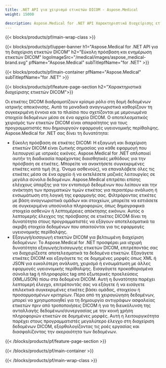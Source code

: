 ```yaml
---
title: .NET API για χειρισμό ετικετών DICOM - Aspose.Medical
weight: 15000

description: Aspose.Medical for .NET API Χαρακτηριστικά διαχείρισης ετικετών DICOM
---
```


{{< blocks/products/pf/main-wrap-class >}}

{{< blocks/products/pf/upper-banner h1="Aspose.Medical for .NET API για τη διαχείριση ετικετών DICOM" h2="Εύκολη πρόσβαση και ενημέρωση ετικετών DICOM" logoImageSrc="/medical/images/aspose_medical-brand.svg" pfName="Aspose.Medical" subTitlepfName="for .NET" >}}

{{< blocks/products/pf/main-container pfName="Aspose.Medical" subTitlepfName="for .NET" >}}

{{< blocks/products/pf/feature-page-section h2="Χαρακτηριστικά διαχείρισης ετικετών DICOM">}}

<p>Οι ετικέτες DICOM διαδραματίζουν κρίσιμο ρόλο στη δομή δεδομένων ιατρικής απεικόνισης. Αυτά τα μοναδικά αναγνωριστικά καθορίζουν τη συγκεκριμένη έννοια και το πλαίσιο που σχετίζονται με μεμονωμένα στοιχεία δεδομένων μέσα σε ένα αρχείο DICOM. Ο αποτελεσματικός χειρισμός των ετικετών DICOM είναι απαραίτητος για τους προγραμματιστές που δημιουργούν εφαρμογές υγειονομικής περίθαλψης. Aspose.Medical for .NET σας δίνει τη δυνατότητα:</p>

<ul>
<li>Εύκολη πρόσβαση σε ετικέτες DICOM: Η εξαγωγή και διαχείριση ετικετών DICOM είναι ζωτικής σημασίας για κάθε εφαρμογή που λειτουργεί με ιατρικές εικόνες. Aspose.Medical for .NET απλοποιεί αυτήν τη διαδικασία παρέχοντας διαισθητικές μεθόδους για την πρόσβαση σε ετικέτες. Μπορείτε να ανακτήσετε συγκεκριμένες ετικέτες κατά τιμή (π.χ. Όνομα ασθενούς), να επαναλάβετε όλες τις ετικέτες μέσα σε ένα αρχείο ή να εκτελέσετε μαζικές λειτουργίες σε μεγάλα σύνολα δεδομένων. Aspose.Medical επιτρέπει επίσης ελέγχους ύπαρξης για τον εντοπισμό δεδομένων που λείπουν και την ανάκτηση των πραγματικών τιμών ετικέτας για περαιτέρω ανάλυση ή ενσωμάτωση στη λογική της εφαρμογής σας. Φιλτράροντας ετικέτες με βάση αναγνωριστικά ομάδων και στοιχείων, μπορείτε να εστιάσετε σε συγκεκριμένα υποσύνολα πληροφοριών, όπως δημογραφικά στοιχεία ασθενών ή λεπτομέρειες απόκτησης εικόνων. Αυτός ο λεπτομερής έλεγχος της πρόσβασης σε ετικέτες DICOM δίνει τη δυνατότητα στους προγραμματιστές να εξάγουν αποτελεσματικά τα ακριβή στοιχεία δεδομένων που απαιτούνται για τις εφαρμογές υγειονομικής περίθαλψης.</li>
<li>Εξαγωγή/εισαγωγή ετικετών DICOM για βελτιωμένη διαχείριση δεδομένων: Το Aspose.Medical for .NET προσφέρει μια ισχυρή δυνατότητα εξαγωγής/εισαγωγής ετικετών DICOM, επιτρέποντάς σας να διαχειρίζεστε αποτελεσματικά τα δεδομένα ετικετών. Εξαγάγετε ετικέτες DICOM και εξαγάγετε τις σε δομημένες μορφές όπως XML ή JSON για ευκολότερη ανάλυση, χειρισμό ή ενσωμάτωση με άλλες εφαρμογές υγειονομικής περίθαλψης. Εισαγάγετε προκαθορισμένα σύνολα tag ή πληροφορίες tag από εξωτερικές προελεύσεις (XML/JSON) πίσω στα δεδομένα DICOM. Αυτή η δυνατότητα παρέχει λεπτομερή έλεγχο, επιτρέποντάς σας να εξάγετε ή να εισάγετε επιλεκτικά συγκεκριμένες ετικέτες βάσει ομάδας, στοιχείου ή προσαρμοσμένων κριτηρίων. Πέρα από τη χειραγώγηση δεδομένων, μπορεί να χρησιμοποιηθεί για τη δημιουργία αντιγράφων ασφαλείας ετικετών πριν από τροποποιήσεις DICOM ή για τη διευκόλυνση της ανταλλαγής δεδομένων/συνεργασίας με την κοινή χρήση πληροφοριών ετικετών σε δομημένες μορφές. Αυτή η λειτουργικότητα παρέχει στους προγραμματιστές μεγαλύτερο έλεγχο στη διαχείριση δεδομένων DICOM, εξορθολογίζοντας τις ροές εργασίας και διασφαλίζοντας την ακεραιότητα των δεδομένων.</li>
</ul>

{{< /blocks/products/pf/feature-page-section >}}

{{< /blocks/products/pf/main-container >}}

{{< /blocks/products/pf/main-wrap-class >}}